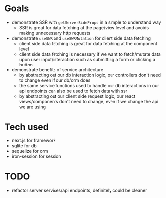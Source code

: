 # Goals
- demonstrate SSR with `getServerSideProps` in a simple to understand way
    - SSR is great for data fetching at the page/view level and avoids making unnecessary http requests
- demonstrate `useSWR` and `useSWRMutation` for client side data fetching
    - client side data fetching is great for data fetching at the component level
    - client side data fetching is necessary if we want to fetch/mutate data upon user input/interaction such as submitting a form or clicking a button
- demonstrate benefits of service architecture
    - by abstracting out our db interaction logic, our controllers don't need to change even if our db/orm does
    - the same service functions used to handle our db interactions in our api endpoints can also be used to fetch data with ssr
    - by abstracting out our client side request logic, our react views/components don't need to change, even if we change the api we are using
# Tech used
- next.js for framework
- sqlite for db
- sequelize for orm
- iron-session for session
# TODO
- refactor server services/api endpoints, definitely could be cleaner

